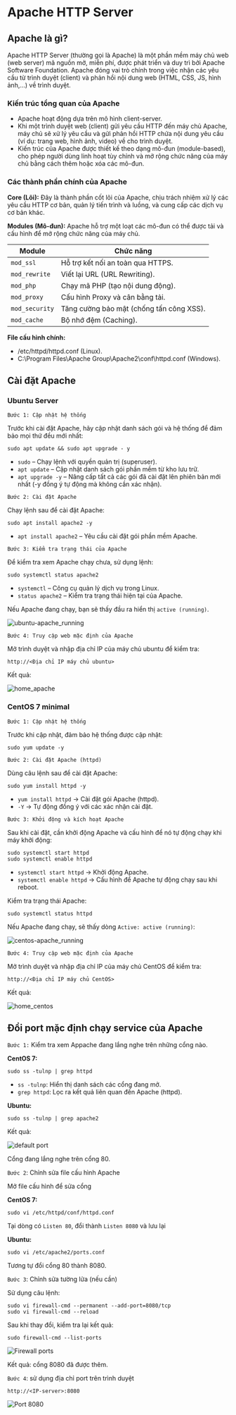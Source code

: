 # Apache HTTP Server

## Apache là gì?

Apache HTTP Server (thường gọi là Apache) là một phần mềm máy chủ web (web server) mã nguồn mở, miễn phí, được phát triển và duy trì bởi Apache Software Foundation. Apache đóng vai trò chính trong việc nhận các yêu cầu từ trình duyệt (client) và phản hồi nội dung web (HTML, CSS, JS, hình ảnh,…) về trình duyệt.

### Kiến trúc tổng quan của Apache

- Apache hoạt động dựa trên mô hình client-server.
- Khi một trình duyệt web (client) gửi yêu cầu HTTP đến máy chủ Apache, máy chủ sẽ xử lý yêu cầu và gửi phản hồi HTTP chứa nội dung yêu cầu (ví dụ: trang web, hình ảnh, video) về cho trình duyệt.
- Kiến trúc của Apache được thiết kế theo dạng mô-đun (module-based), cho phép người dùng linh hoạt tùy chỉnh và mở rộng chức năng của máy chủ bằng cách thêm hoặc xóa các mô-đun.

### Các thành phần chính của Apache

**Core (Lõi):** Đây là thành phần cốt lõi của Apache, chịu trách nhiệm xử lý các yêu cầu HTTP cơ bản, quản lý tiến trình và luồng, và cung cấp các dịch vụ cơ bản khác.

**Modules (Mô-đun):** Apache hỗ trợ một loạt các mô-đun có thể được tải và cấu hình để mở rộng chức năng của máy chủ.

| Module | Chức năng |
|-----------|-------------|
| `mod_ssl` | Hỗ trợ kết nối an toàn qua HTTPS. |
| `mod_rewrite` | Viết lại URL (URL Rewriting). |
| `mod_php` | Chạy mã PHP (tạo nội dung động). |
| `mod_proxy` | Cấu hình Proxy và cân bằng tải. |
| `mod_security` | Tăng cường bảo mật (chống tấn công XSS). |
| `mod_cache` | Bộ nhớ đệm (Caching). |

**File cấu hình chính:**

- /etc/httpd/httpd.conf (Linux).
- C:\Program Files\Apache Group\Apache2\conf\httpd.conf (Windows).

## Cài đặt Apache

### Ubuntu Server

`Bước 1: Cập nhật hệ thống`

Trước khi cài đặt Apache, hãy cập nhật danh sách gói và hệ thống để đảm bảo mọi thứ đều mới nhất:

```plaintext
sudo apt update && sudo apt upgrade - y
```

- `sudo` – Chạy lệnh với quyền quản trị (superuser).
- `apt update` – Cập nhật danh sách gói phần mềm từ kho lưu trữ.
- `apt upgrade -y` – Nâng cấp tất cả các gói đã cài đặt lên phiên bản mới nhất (-y đồng ý tự động mà không cần xác nhận).

`Bước 2: Cài đặt Apache`

Chạy lệnh sau để cài đặt Apache:

```plaintext
sudo apt install apache2 -y
```

- `apt install apache2` – Yêu cầu cài đặt gói phần mềm Apache.

`Bước 3: Kiểm tra trạng thái của Apache`

Để kiểm tra xem Apache chạy chưa, sử dụng lệnh:

```plaintext
sudo systemctl status apache2
```

- `systemctl` – Công cụ quản lý dịch vụ trong Linux.
- `status apache2` – Kiểm tra trạng thái hiện tại của Apache.

Nếu Apache đang chạy, bạn sẽ thấy đầu ra hiển thị `active (running)`.

![ubuntu-apache_running](./images/ubuntu-apache_running.png)

`Bước 4: Truy cập web mặc định của Apache`

Mở trình duyệt và nhập địa chỉ IP của máy chủ ubuntu để kiểm tra:

```plaintext
http://<Địa chỉ IP máy chủ ubuntu>
```

Kết quả:

![home_apache](./images/home_apache.png)

### CentOS 7 minimal

`Bước 1: Cập nhật hệ thống`

Trước khi cập nhật, đảm bảo hệ thống được cập nhật:

```plaintext
sudo yum update -y
```

`Bước 2: Cài đặt Apache (httpd)`

Dùng câu lệnh sau để cài đặt Apache:

```plaintext
sudo yum install httpd -y
```

- `yum install httpd` → Cài đặt gói Apache (httpd).
- `-Y` → Tự động đồng ý với các xác nhận cài đặt.

`Bước 3: Khởi động và kích hoạt Apache`

Sau khi cài đặt, cần khởi động Apache và cấu hình để nó tự động chạy khi máy khởi động:

```plaintext
sudo systemctl start httpd
sudo systemctl enable httpd
```

- `systemctl start httpd` → Khởi động Apache.
- `systemctl enable httpd` → Cấu hình để Apache tự động chạy sau khi reboot.

Kiểm tra trạng thái Apache:

```plaintext
sudo systemctl status httpd
```

Nếu Apache đang chạy, sẽ thấy dòng `Active: active (running)`:

![centos-apache_running](./images/centos-apache_running.png)

`Bước 4: Truy cập web mặc định của Apache`

Mở trình duyệt và nhập địa chỉ IP của máy chủ CentOS để kiểm tra:

```plaintext
http://<Địa chỉ IP máy chủ CentOS>
```

Kết quả:

![home_centos](./images/home_centos.png)

## Đổi port mặc định chạy service của Apache

`Bước 1:` Kiểm tra xem Appache đang lắng nghe trên những cổng nào.

**CentOS 7:**

```plaintext
sudo ss -tulnp | grep httpd
```

- `ss -tulnp`: Hiển thị danh sách các cổng đang mở.
- `grep httpd`: Lọc ra kết quả liên quan đến Apache (httpd).

**Ubuntu:**

```plaintext
sudo ss -tulnp | grep apache2
```

Kết quả:

![default port](./images/default_port.png)

Cổng đang lắng nghe trên cổng 80.

`Bước 2`: Chỉnh sửa file cấu hình Apache

Mở file cấu hình để sửa cổng

**CentOS 7:**

```plaintext
sudo vi /etc/httpd/conf/httpd.conf
```

Tại dòng có `Listen 80`, đổi thành `Listen 8080` và lưu lại

**Ubuntu:**

```plaintext
sudo vi /etc/apache2/ports.conf
```

Tương tự đổi cổng 80 thành 8080.

`Bước 3`: Chỉnh sửa tường lửa (nếu cần)

Sử dụng câu lệnh:

```plaintext
sudo vi firewall-cmd --permanent --add-port=8080/tcp
sudo vi firewall-cmd --reload
```

Sau khi thay đổi, kiểm tra lại kết quả:

```plaintext
sudo firewall-cmd --list-ports
```

![Firewall ports](./images/firewall_ports.png)

Kết quả: cổng 8080 đã được thêm.

`Bước 4`: sử dụng địa chỉ port trên trình duyệt

```plaintext
http://<IP-server>:8080
```

![Port 8080](./images/port_8080.png)
